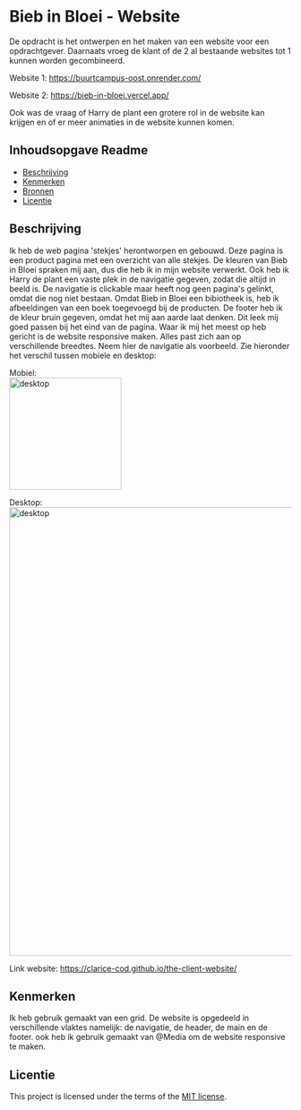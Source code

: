# Bieb in Bloei - Website

De opdracht is het ontwerpen en het maken van een website voor een opdrachtgever. Daarnaats vroeg de klant of de 2 al bestaande websites tot 1 kunnen worden gecombineerd. 

Website 1:
https://buurtcampus-oost.onrender.com/

Website 2:
https://bieb-in-bloei.vercel.app/

Ook was de vraag of Harry de plant een grotere rol in de website kan krijgen en of er meer animaties in de website kunnen komen. 

## Inhoudsopgave Readme

  * [Beschrijving](#beschrijving)
  * [Kenmerken](#kenmerken)
  * [Bronnen](#bronnen)
  * [Licentie](#licentie)

## Beschrijving
Ik heb de web pagina 'stekjes' herontworpen en gebouwd. Deze pagina is een product pagina met een overzicht van alle stekjes. De kleuren van Bieb in Bloei spraken mij aan, dus die heb ik in mijn website verwerkt. Ook heb ik Harry de plant een vaste plek in de navigatie gegeven, zodat die altijd in beeld is. De navigatie is clickable maar heeft nog geen pagina's gelinkt, omdat die nog niet bestaan. Omdat Bieb in Bloei een bibiotheek is, heb ik afbeeldingen van een boek toegevoegd bij de producten. De footer heb ik de kleur bruin gegeven, omdat het mij aan aarde laat denken. Dit leek mij goed passen bij het eind van de pagina. Waar ik mij het meest op heb gericht is de website responsive maken. Alles past zich aan op verschillende breedtes. Neem hier de navigatie als voorbeeld. Zie hieronder het verschil tussen mobiele en desktop:

Mobiel:<br>
<img width="200" alt="desktop" src="https://github.com/user-attachments/assets/a83ee0d3-f35b-4b8f-9da2-f833b56d3868">

Desktop:<br>
<img width="800" alt="desktop" src="https://github.com/user-attachments/assets/9d6552e7-3d3e-4a23-bd39-eab16087f05b">


Link website:
https://clarice-cod.github.io/the-client-website/

<!-- In de Beschrijving staat hoe je project er uit ziet, hoe het werkt en wat je er mee kan. -->
<!-- Voeg een mooie poster visual toe 📸 -->
<!-- Voeg een link toe naar Github Pages 🌐-->

## Kenmerken
Ik heb gebruik gemaakt van een grid. De website is opgedeeld in verschillende vlaktes namelijk: de navigatie, de header, de main en de footer. ook heb ik gebruik gemaakt van @Media om de website responsive te maken.


<!-- Bij Kenmerken staat welke technieken zijn gebruikt en hoe. Wat is de HTML structuur? Wat zijn de belangrijkste dingen in CSS? Wat is er met Javascript gedaan en hoe? Misschien heb je een framwork of library gebruikt? -->



## Licentie

This project is licensed under the terms of the [MIT license](./LICENSE).
